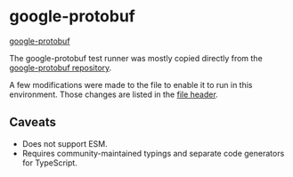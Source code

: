 # google-protobuf

[google-protobuf](https://github.com/protocolbuffers/protobuf-javascript)

The google-protobuf test runner was mostly copied directly from the
[google-protobuf repository](https://github.com/protocolbuffers/protobuf-javascript/tree/main/experimental/runtime/kernel/conformance).

A few modifications were made to the file to enable it to run in this environment. Those changes are listed in the
[file header](./runner.js).

## Caveats

- Does not support ESM.
- Requires community-maintained typings and separate code generators for TypeScript.
